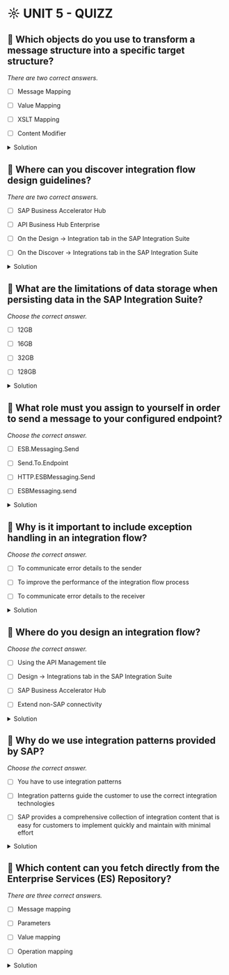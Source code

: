 # ☼ UNIT 5 - QUIZZ

## :small_red_triangle_down: Which objects do you use to transform a message structure into a specific target structure?

_There are two correct answers._

- [ ] Message Mapping

- [ ] Value Mapping

- [ ] XSLT Mapping

- [ ] Content Modifier

<details>
  <summary>Solution</summary>

- [x] Message Mapping

- [ ] Value Mapping

- [x] XSLT Mapping

- [ ] Content Modifier

</details>

## :small_red_triangle_down: Where can you discover integration flow design guidelines?

_There are two correct answers._

- [ ] SAP Business Accelerator Hub

- [ ] API Business Hub Enterprise

- [ ] On the Design → Integration tab in the SAP Integration Suite

- [ ] On the Discover → Integrations tab in the SAP Integration Suite

<details>
  <summary>Solution</summary>

- [x] SAP Business Accelerator Hub

- [ ] API Business Hub Enterprise

- [ ] On the Design → Integration tab in the SAP Integration Suite

- [x] On the Discover → Integrations tab in the SAP Integration Suite

</details>

## :small_red_triangle_down: What are the limitations of data storage when persisting data in the SAP Integration Suite?

_Choose the correct answer._

- [ ] 12GB

- [ ] 16GB

- [ ] 32GB

- [ ] 128GB

<details>
  <summary>Solution</summary>

- [ ] 12GB

- [ ] 16GB

- [x] 32GB

- [ ] 128GB

</details>

## :small_red_triangle_down: What role must you assign to yourself in order to send a message to your configured endpoint?

_Choose the correct answer._

- [ ] ESB.Messaging.Send

- [ ] Send.To.Endpoint

- [ ] HTTP.ESBMessaging.Send

- [ ] ESBMessaging.send

<details>
  <summary>Solution</summary>

- [ ] ESB.Messaging.Send

- [ ] Send.To.Endpoint

- [ ] HTTP.ESBMessaging.Send

- [x] ESBMessaging.send

</details>

## :small_red_triangle_down: Why is it important to include exception handling in an integration flow?

_Choose the correct answer._

- [ ] To communicate error details to the sender

- [ ] To improve the performance of the integration flow process

- [ ] To communicate error details to the receiver

<details>
  <summary>Solution</summary>

- [x] To communicate error details to the sender

- [ ] To improve the performance of the integration flow process

- [ ] To communicate error details to the receiver

</details>

## :small_red_triangle_down: Where do you design an integration flow?

_Choose the correct answer._

- [ ] Using the API Management tile

- [ ] Design → Integrations tab in the SAP Integration Suite

- [ ] SAP Business Accelerator Hub

- [ ] Extend non-SAP connectivity

<details>
  <summary>Solution</summary>

- [ ] Using the API Management tile

- [x] Design → Integrations tab in the SAP Integration Suite

- [ ] SAP Business Accelerator Hub

- [ ] Extend non-SAP connectivity

</details>

## :small_red_triangle_down: Why do we use integration patterns provided by SAP?

_Choose the correct answer._

- [ ] You have to use integration patterns

- [ ] Integration patterns guide the customer to use the correct integration technologies

- [ ] SAP provides a comprehensive collection of integration content that is easy for customers to implement quickly and maintain with minimal effort

<details>
  <summary>Solution</summary>

- [ ] You have to use integration patterns

- [ ] Integration patterns guide the customer to use the correct integration technologies

- [x] SAP provides a comprehensive collection of integration content that is easy for customers to implement quickly and maintain with minimal effort

</details>

## :small_red_triangle_down: Which content can you fetch directly from the Enterprise Services (ES) Repository?

_There are three correct answers._

- [ ] Message mapping

- [ ] Parameters

- [ ] Value mapping

- [ ] Operation mapping

<details>
  <summary>Solution</summary>

- [x] Message mapping

- [ ] Parameters

- [x] Value mapping

- [x] Operation mapping

## :small_red_triangle_down: Where can user credentials be configured for secure authentication?

_There are three correct answers._

- [ ] Monitor → API → Manage Security → Manage Security Material

- [ ] Monitor → Integrations → Manage Security → User Role

- [ ] Monitor → Integrations → Manage Security → Manage Security Material

<details>
  <summary>Solution</summary>

- [ ] Monitor → API → Manage Security → Manage Security Material

- [ ] Monitor → Integrations → Manage Security → User Role

- [x] Monitor → Integrations → Manage Security → Manage Security Material
